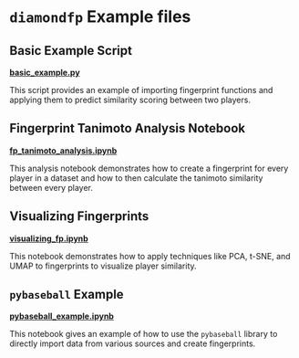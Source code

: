 # `diamondfp` Example files

## Basic Example Script
**[basic_example.py](https://github.com/dlf57/diamondfp/blob/main/examples/basic_example.py)**

This script provides an example of importing fingerprint functions and applying them to predict similarity scoring between two players.

## Fingerprint Tanimoto Analysis Notebook
**[fp_tanimoto_analysis.ipynb](https://github.com/dlf57/diamondfp/blob/main/examples/fp_tanimoto_analysis.ipynb)**

This analysis notebook demonstrates how to create a fingerprint for every player in a dataset and how to then calculate the tanimoto similarity between every player. 

## Visualizing Fingerprints
**[visualizing_fp.ipynb](https://github.com/dlf57/diamondfp/blob/main/examples/visualizing_fp.ipynb)**

This notebook demonstrates how to apply techniques like PCA, t-SNE, and UMAP to fingerprints to visualize player similarity.

## `pybaseball` Example
**[pybaseball_example.ipynb](https://github.com/dlf57/diamondfp/blob/main/examples/pybaseball_example.ipynb)**

This notebook gives an example of how to use the `pybaseball` library to directly import data from various sources and create fingerprints. 